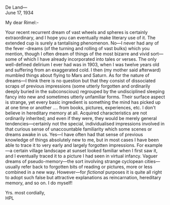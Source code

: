 De Land—  
June 17, 1934

My dear Rimel:-

Your recent recurrent dream of vast wheels and spheres is certainly extraordinary, and I hope you can eventually make literary use of it. The extended cup is surely a tantalising phenomenon. No—I never had any of the fever -dreams (of the turning and rolling of vast bulks) which you mention, though I often dream of things of the most bizarre and vivid sort—some of which I have already incorporated into tales or verses. The only well-defined delirium I ever had was in 1903, when I was twelve years old and suffering from an exaggerated cold. I then (my mother said afterward) mumbled things about flying to Mars and Saturn. As for the nature of dreams—I think there is no question but that they consist of dissociated scraps of previous impressions (some utterly forgotten and ordinarily deeply buried in the subconscious) regrouped by the undisciplined sleeping fancy into new and sometimes utterly unfamiliar forms. Their surface aspect is strange, yet every basic ingredient is something the mind has picked up at one time or another .... from books, pictures, experiences, etc. I don't believe in hereditary memory at all. Acquired characteristics are not ordinarily inherited; and even if they were, they would be merely general tendencies—certainly not the special, individualised impressions involved in that curious sense of unaccountable familiarity which some scenes or dreams awake in us. Yes—I have often had that sense of previous knowledge of things absolutely new to me, but in most cases I have been able to trace it to very early and largely forgotten impressions. For example—a certain village landscape at sunset looked familiar when I first saw it, and I eventually traced it to a picture I had seen in virtual infancy. Vaguer dreams of pseudo-memory—the sort involving strange cyclopean cities—usually refer back to forgotten bits of reading or pictures, more or less combined in a new way. However—for *fictional* purposes it is quite all right to adopt such false but attractive explanations as reincarnation, hereditary memory, and so on. I do myself!

Yrs. most cordially,  
HPL
